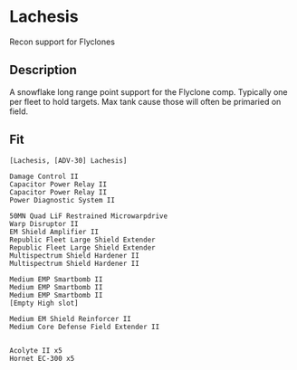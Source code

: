 # Lachesis

Recon support for Flyclones

## Description

A snowflake long range point support for the Flyclone comp. Typically one per fleet to hold targets.
Max tank cause those will often be primaried on field.

## Fit

```
[Lachesis, [ADV-30] Lachesis]

Damage Control II
Capacitor Power Relay II
Capacitor Power Relay II
Power Diagnostic System II

50MN Quad LiF Restrained Microwarpdrive
Warp Disruptor II
EM Shield Amplifier II
Republic Fleet Large Shield Extender
Republic Fleet Large Shield Extender
Multispectrum Shield Hardener II
Multispectrum Shield Hardener II

Medium EMP Smartbomb II
Medium EMP Smartbomb II
Medium EMP Smartbomb II
[Empty High slot]

Medium EM Shield Reinforcer II
Medium Core Defense Field Extender II


Acolyte II x5
Hornet EC-300 x5
```